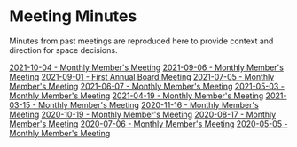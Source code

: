 # Meeting Minutes

Minutes from past meetings are reproduced here to provide context
and direction for space decisions.

[2021-10-04 - Monthly Member's Meeting](2021-10-04-Member_Meeting.md)
[2021-09-06 - Monthly Member's Meeting](2021-09-06-Member_Meeting.md)
[2021-09-01 - First Annual Board Meeting](2021-09-01-Board_Meeting.md)
[2021-07-05 - Monthly Member's Meeting](2021-07-05-Member_Meeting.md)
[2021-06-07 - Monthly Member's Meeting](2021-06-07-Member_Meeting.md)
[2021-05-03 - Monthly Member's Meeting](2021-05-03-Member_Meeting.md)
[2021-04-19 - Monthly Member's Meeting](2021-04-19-Member_Meeting.md)
[2021-03-15 - Monthly Member's Meeting](2021-03-15-Member_Meeting.md)
[2020-11-16 - Monthly Member's Meeting](2020-11-16-Member_Meeting.md)
[2020-10-19 - Monthly Member's Meeting](2020-10-19-Member_Meeting.md)
[2020-08-17 - Monthly Member's Meeting](2020-08-17-Member_Meeting.md)
[2020-07-06 - Monthly Member's Meeting](2020-07-06-Member_Meeting.md)
[2020-05-05 - Monthly Member's Meeting](2020-05-05-Member_Meeting.md)
